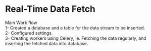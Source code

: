# Real-Time Data Fetch

Main Work flow
<br>
1- Created a database and a table for the data stream to be inserted.<br>
2- Configured settings.<br>
3- Creating workers using Celery, ie. Fetching the data regularly, and inserting the fetched data into database.
